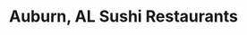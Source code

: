---
layout: city
title: Auburn, AL Sushi Restaurants
permalink: /alabama/auburn/
stateAbbr: AL
stateName: Alabama
cityName: Auburn
---